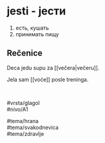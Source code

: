# jesti - јести

1. есть, кушать  
2. принимать пищу  

## Rečenice

Deca jedu supu za [[večera|večeru]].

Jela sam [[voće]] posle treninga.

<br>

#vrsta/glagol  
#nivo/A1  

#tema/hrana  
#tema/svakodnevica  
#tema/zdravlje  
